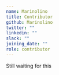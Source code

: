 ```yaml
---
name: Marinolino
title: Contributor
github: Marinolino
twitter: ""
linkedin: ""
slack: ""
joining_date: ""
role: contributor
---
```


Still waiting for this
